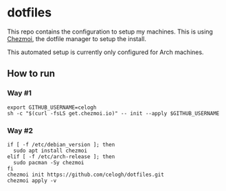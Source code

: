 # dotfiles

This repo contains the configuration to setup my machines. This is using [Chezmoi](https://chezmoi.io), the dotfile manager to setup the install.

This automated setup is currently only configured for Arch machines.

## How to run

### Way #1

```shell
export GITHUB_USERNAME=celogh
sh -c "$(curl -fsLS get.chezmoi.io)" -- init --apply $GITHUB_USERNAME
```

### Way #2

```shell
if [ -f /etc/debian_version ]; then
  sudo apt install chezmoi
elif [ -f /etc/arch-release ]; then
  sudo pacman -Sy chezmoi
fi
chezmoi init https://github.com/celogh/dotfiles.git
chezmoi apply -v
```
